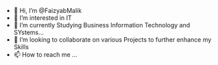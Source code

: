 - 👋 Hi, I’m @FaizyabMalik
- 👀 I’m interested in IT
- 🌱 I’m currently Studying Business Information Technology and SYstems...
- 💞️ I’m looking to collaborate on various Projects to further enhance my Skills
- 📫 How to reach me ...

<!---
FaizyabMalik/FaizyabMalik is a ✨ special ✨ repository because its `README.md` (this file) appears on your GitHub profile.
You can click the Preview link to take a look at your changes.
--->
